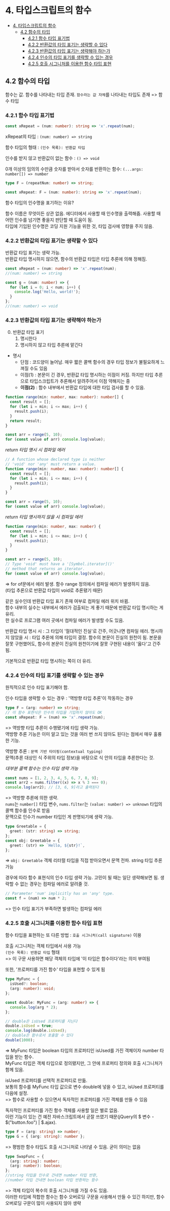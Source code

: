 # 4. 타입스크립트의 함수

- [4. 타입스크립트의 함수](#4-타입스크립트의-함수)
  - [4.2 함수의 타입](#42-함수의-타입)
    - [4.2.1 함수 타입 표기법](#421-함수-타입-표기법)
    - [4.2.2 반환값의 타입 표기는 생략할 수 있다](#422-반환값의-타입-표기는-생략할-수-있다)
    - [4.2.3 반환값의 타입 표기는 생략해야 하는가](#423-반환값의-타입-표기는-생략해야-하는가)
    - [4.2.4 인수의 타입 표기를 생략할 수 있는 경우](#424-인수의-타입-표기를-생략할-수-있는-경우)
    - [4.2.5 호출 시그니처를 이용한 함수 타입 표현](#425-호출-시그니처를-이용한-함수-타입-표현)

## 4.2 함수의 타입

함수는 값. 함수를 나타내는 타입 존재. `함수라는 값 자체`를 나타내는 타입도 존재 => 함수 타입

### 4.2.1 함수 타입 표기법

```ts
const xRepeat = (num: number): string => 'x'.repeat(num);
```

xRepeat의 타입 : `(num: number) => string`

함수 타입의 형태 : `(인수 목록): 반환값 타입`

인수를 받지 않고 반환값이 없는 함수 : `() => void`

0개 이상의 임의의 수만큼 숫자를 받아서 숫자를 반환하는 함수: `(...args: number[]) => number`

```ts
type F = (repeatNum: number) => string;

const xRepeat: F = (num: number): string => 'x'.repeat(num);
```

함수 타입의 인수명을 표기하는 이유?

함수 이름은 무엇이든 상관 없음. 에디터에서 사용할 때 인수명을 출력해줌. 사용할 때 어떤 인수를 넘기면 좋을지 판단할 때 도움이 됨.  
타입에 기입된 인수명은 코딩 지원 기능을 위한 것, 타입 검사에 영향을 주지 않음.

### 4.2.2 반환값의 타입 표기는 생략할 수 있다

반환값 타입 표기는 생략 가능.  
반환값 타입 명시하지 않으면, 함수의 반환값 타입은 타입 추론에 의해 정해짐.

```ts
const xRepeat = (num: number) => 'x'.repeat(num);
//(num: number) => string

const g = (num: number) => {
  for (let i = 0; i < num; i++) {
    console.log('Hello, world!');
  }
};
//(num: number) => void
```

### 4.2.3 반환값의 타입 표기는 생략해야 하는가

0. 반환값 타입 표기
   1. 명시한다
   2. 명시하지 않고 타입 추론에 맡긴다

- 명시
  - 단점 : 코드양이 늘어남. 매우 짧은 콜백 함수의 경우 타입 정보가 불필요하게 느껴질 수도 있음
  - 이점(1) : 본문이 긴 경우, 반환값 타입 명시하는 이점이 커짐. 하지만 타입 추론으로 타입스크립트가 추론해서 알려주어서 이점 약해지는 중
  - **이점(2)** : 함수 내부에서 반환값 타입에 대한 타입 검사를 할 수 있음.

```ts
function range(min: number, max: number): number[] {
  const result = [];
  for (let i = min; i <= max; i++) {
    result.push(i);
  }
  return result;
}

const arr = range(5, 10);
for (const value of arr) console.log(value);
```

_return 타입 명시 시 컴파일 에러_

```ts
// A function whose declared type is neither
// 'void' nor 'any' must return a value.
function range(min: number, max: number): number[] {
  const result = [];
  for (let i = min; i <= max; i++) {
    result.push(i);
  }
}

const arr = range(5, 10);
for (const value of arr) console.log(value);
```

_return 타입 명시하지 않을 시 컴파일 에러_

```ts
function range(min: number, max: number) {
  const result = [];
  for (let i = min; i <= max; i++) {
    result.push(i);
  }
}

const arr = range(5, 10);
// Type 'void' must have a '[Symbol.iterator]()'
// method that returns an iterator.
for (const value of arr) console.log(value);
```

=> for of문에서 에러 발생. 함수 range 정의에서 컴파일 에러가 발생하지 않음.  
(타입 추론으로 반환값 타입이 void로 추론됐기 때문)

같은 실수인데 반환값 타입 표기 존재 여부로 컴파일 에러 위치 바뀜.  
함수 내부의 실수는 내부에서 에러가 검출되는 게 좋기 때문에 반환값 타입 명시하는 게 유리.  
한 실수로 프로그램 여러 곳에서 컴파일 에러가 발생할 수도 있음.

반환값 타입 명시 시 : 그 타입이 '절대적인 진실'로 간주, 어긋나면 컴파일 에러.
명시하지 않았을 시 : 타입 추론에 의해 타입이 결정. 함수의 본문이 진실의 원천이 됨. 본문을 잘못 구현했어도, 함수의 본문이 진실의 원천이기에 잘못 구현된 내용이 '옳다'고 간주됨.

기본적으로 반환값 타입 명시하는 쪽이 더 유리.

### 4.2.4 인수의 타입 표기를 생략할 수 있는 경우

원칙적으로 인수 타입 표기해야 함.

인수 타입을 생략할 수 있는 경우 : '역방향 타입 추론'이 작동하는 경우

```ts
type F = (arg: number) => string;
// 이 함수 표현식은 인수의 타입을 기입하지 않아도 OK
const xRepeat: F = (num) => 'x'.repeat(num);
```

=> 역방향 타입 추론이 수행됐기에 타입 생략 가능.  
역방향 추론 기능은 이미 알고 있는 것을 여러 번 쓰지 않아도 된다는 점에서 매우 훌륭한 기능.

역방향 추론 : `문맥 기반 타이핑(contextual typing)`  
문맥(추론 대상인 식 주위의 타입 정보)을 바탕으로 식 안의 타입을 추론한다는 것.

_대부분 콜백 함수는 인수 타입 생략 가능_

```ts
const nums = [1, 2, 3, 4, 5, 6, 7, 8, 9];
const arr2 = nums.filter((x) => x % 3 === 0);
console.log(arr2); // [3, 6, 9]라고 출력된다
```

=> 역방향 추론에 의한 생략.  
`nums`는 `number[]` 타입 변수, `nums.filter`는 `(value: number) => unknown` 타입의 콜백 함수를 인수로 받음  
문맥으로 인수가 number 타입인 게 판명되기에 생략 가능.

```ts
type Greetable = {
  greet: (str: string) => string;
};
const obj: Greetable = {
  greet: (str) => `Hello, ${str}!`,
};
```

=> `obj: Greetable` 객체 리터럴 타입을 직접 받아오면서 문맥 전파. string 타입 추론 가능

경우에 따라 함수 표현식의 인수 타입 생략 가능. 고민이 될 때는 일단 생략해보면 됨. 생략할 수 없는 경우는 컴파일 에러로 알려줄 것.

```ts
// Parameter 'num' implicitly has an 'any' type.
const f = (num) => num * 2;
```

=> 인수 타입 표기가 부족하면 발생하는 컴파일 에러

### 4.2.5 호출 시그니처를 이용한 함수 타입 표현

함수 타입을 표현하는 또 다른 방법 : `호출 시그니처(call signature)` 이용

호출 시그니처는 객체 타입에서 사용 가능  
`(인수 목록): 반환값 타입` 형태  
=> 이 구문 사용하면 해당 객체의 타입에 '이 타입은 함수이다'라는 의미 부여됨

또한, '프로퍼티를 가진 함수' 타입을 표현할 수 있게 됨

```ts
type MyFunc = {
  isUsed?: boolean;
  (arg: number): void;
};

const double: MyFunc = (arg: number) => {
  console.log(arg * 2);
};

// double은 isUsed 프로퍼티를 지닌다
double.isUsed = true;
console.log(double.isUsed);
// double은 함수로서 호출할 수 있다
double(1000);
```

=> MyFunc 타입은 boolean 타입의 프로퍼티인 isUsed를 가진 객체이자 number 타입을 받는 함수.  
MyFunc 타입은 객체 타입으로 정의됐지만, 그 안에 프로퍼티 정의와 호출 시그니처가 함께 있음.

isUsed 프로퍼티를 선택적 프로퍼티로 만듦.  
보통의 함수를 MyFunc 타입 값으로 변수 double에 넣을 수 있고,
isUsed 프로퍼티를 다음에 설정.  
=> 함수로 사용할 수 있으면서 독자적인 프로퍼티를 가진 객체를 만들 수 있음

독자적인 프로퍼티를 가진 함수 객체를 사용할 일은 별로 없음.  
이런 기능이 있는 건 예전 자바스크립트에서 곧잘 쓰였기 때문(jQuery의 $ 변수 - $("button.foo") | $.ajax).

```ts
type F = (arg: string) => number;
type G = { (arg: string): number };
```

=> 평범한 함수 타입도 호출 시그니처로 나타낼 수 있음. 굳이 의미는 없음

```ts
type SwapFunc = {
  (arg: string): number;
  (arg: number): boolean;
};
//string 타입을 인수로 건네면 number 타입 반환,
//number 타입 건네면 boolean 타입 반환하는 함수
```

=> 객체 타입이 복수의 호출 시그니처를 가질 수도 있음.  
이러한 타입에 적합한 함수는 함수 오버로딩 구문을 사용해서 만들 수 있긴 하지만, 함수 오버로딩 구문이 많이 사용되지 않아 생략
